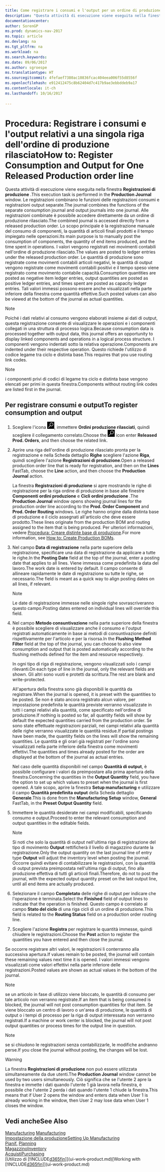 ```yaml
---
title: Come registrare i consumi e l'output per un ordine di produzione
description: "Questa attività di esecuzione viene eseguita nella finestra **Registrazioni di produzione**. Le registrazioni combinano le funzioni delle registrazioni consumi e registrazioni output separate. Alle registrazioni combinate è possibile accedere direttamente da un ordine di produzione rilasciato. Lo scopo principale è la registrazione manuale del consumo di componenti, la quantità di articoli finali prodotti e il tempo impiegato nelle operazioni."
documentationcenter: 
author: SorenGP
ms.prod: dynamics-nav-2017
ms.topic: article
ms.devlang: na
ms.tgt_pltfrm: na
ms.workload: na
ms.search.keywords: 
ms.date: 09/06/2017
ms.author: sgroespe
ms.translationtype: HT
ms.sourcegitcommit: 4fefaef7380ac10836fcac404eea006f55d8556f
ms.openlocfilehash: e912412475c8b62404d7c417b9ae3ebbddeb9a17
ms.contentlocale: it-ch
ms.lasthandoff: 10/16/2017

---
```

# <a name="how-to-register-consumption-and-output-for-one-released-production-order-line"></a><span data-ttu-id="e7e2e-106">Procedura: Registrare i consumi e l'output relativi a una singola riga dell'ordine di produzione rilasciato</span><span class="sxs-lookup"><span data-stu-id="e7e2e-106">How to: Register Consumption and Output for One Released Production order line</span></span>
<span data-ttu-id="e7e2e-107">Questa attività di esecuzione viene eseguita nella finestra **Registrazioni di produzione** .</span><span class="sxs-lookup"><span data-stu-id="e7e2e-107">This execution task is performed in the **Production Journal** window.</span></span> <span data-ttu-id="e7e2e-108">Le registrazioni combinano le funzioni delle registrazioni consumi e registrazioni output separate.</span><span class="sxs-lookup"><span data-stu-id="e7e2e-108">The journal combines the functions of the separate consumption journal and output journals into one journal.</span></span> <span data-ttu-id="e7e2e-109">Alle registrazioni combinate è possibile accedere direttamente da un ordine di produzione rilasciato.</span><span class="sxs-lookup"><span data-stu-id="e7e2e-109">The combined journal is accessed directly from a released production order.</span></span> <span data-ttu-id="e7e2e-110">Lo scopo principale è la registrazione manuale del consumo di componenti, la quantità di articoli finali prodotti e il tempo impiegato nelle operazioni.</span><span class="sxs-lookup"><span data-stu-id="e7e2e-110">Its main purpose is to manually post the consumption of components, the quantity of end items produced, and the time spent in operations.</span></span> <span data-ttu-id="e7e2e-111">I valori vengono registrati nei movimenti contabili nell'ordine di produzione rilasciato.</span><span class="sxs-lookup"><span data-stu-id="e7e2e-111">The values are posted to ledger entries under the released production order.</span></span> <span data-ttu-id="e7e2e-112">Le quantità di produzione sono registrate come movimenti contabili articoli negativi, le quantità di output vengono registrate come movimenti contabili positivi e il tempo speso viene registrato come movimento contabile capacità.</span><span class="sxs-lookup"><span data-stu-id="e7e2e-112">Consumption quantities are posted as negative item ledger entries, output quantities are posted as positive ledger entries, and times spent are posted as capacity ledger entries.</span></span> <span data-ttu-id="e7e2e-113">Tali valori immessi possono essere anche visualizzati nella parte inferiore della finestra come quantità effettive.</span><span class="sxs-lookup"><span data-stu-id="e7e2e-113">Such posted values can also be viewed at the bottom of the journal as actual quantities.</span></span>  

> [!NOTE]  
>  <span data-ttu-id="e7e2e-114">Poiché i dati relativi al consumo vengono elaborati insieme ai dati di output, questa registrazione consente di visualizzare le operazioni e i componenti collegati in una struttura di processo logica.</span><span class="sxs-lookup"><span data-stu-id="e7e2e-114">Because consumption data is processed together with output data, this journal offers an opportunity to display linked components and operations in a logical process structure.</span></span> <span data-ttu-id="e7e2e-115">I componenti vengono indentati sotto la relativa operazione.</span><span class="sxs-lookup"><span data-stu-id="e7e2e-115">Components are indented under their respective operation.</span></span> <span data-ttu-id="e7e2e-116">Questo richiede l'utilizzo di codice legame tra ciclo e distinta base.</span><span class="sxs-lookup"><span data-stu-id="e7e2e-116">This requires that you use routing link codes.</span></span>  

> [!NOTE]  
>  <span data-ttu-id="e7e2e-117">i componenti privi di codici di legame tra ciclo e distinta base vengono elencati per primi in questa finestra.</span><span class="sxs-lookup"><span data-stu-id="e7e2e-117">Components without routing link codes are listed first in the journal.</span></span>  

## <a name="to-register-consumption-and-output"></a><span data-ttu-id="e7e2e-118">Per registrare consumi e output</span><span class="sxs-lookup"><span data-stu-id="e7e2e-118">To register consumption and output</span></span>  
1.  <span data-ttu-id="e7e2e-119">Scegliere l'icona ![Cerca pagina o report](media/ui-search/search_small.png "icona Cerca pagina o report"), immettere **Ordini produzione rilasciati**, quindi scegliere il collegamento correlato.</span><span class="sxs-lookup"><span data-stu-id="e7e2e-119">Choose the ![Search for Page or Report](media/ui-search/search_small.png "Search for Page or Report icon") icon enter **Released Prod. Orders**, and then choose the related link.</span></span>  
2.  <span data-ttu-id="e7e2e-120">Aprire una riga dell'ordine di produzione rilasciato pronta per la registrazione e nella Scheda dettaglio **Righe** scegliere l'azione **Riga**, quindi scegliere l'azione **Registrazioni di produzione**.</span><span class="sxs-lookup"><span data-stu-id="e7e2e-120">Open a released production order line that is ready for registration, and then on the **Lines** FastTab, choose the **Line** action, and then choose the **Production Journal** action.</span></span>  

    <span data-ttu-id="e7e2e-121">La finestra **Registrazioni di produzione** si apre mostrando le righe di registrazione per la riga ordine di produzione in base alle finestre **Componenti ordini produzione** e **Cicli ordini produzione** .</span><span class="sxs-lookup"><span data-stu-id="e7e2e-121">The **Production Journal** window opens showing journal lines for the production order line according to the **Prod. Order Component** and **Prod. Order Routing** windows.</span></span> <span data-ttu-id="e7e2e-122">Le righe hanno origine dalla distinta base di produzione e il ciclo assegnati all'articolo che deve essere prodotto.</span><span class="sxs-lookup"><span data-stu-id="e7e2e-122">These lines originate from the production BOM and routing assigned to the item that is being produced.</span></span> <span data-ttu-id="e7e2e-123">Per ulteriori informazioni, vedere [Procedura: Creare distinte base di produzione](production-how-to-create-routings.md).</span><span class="sxs-lookup"><span data-stu-id="e7e2e-123">For more information, see [How to: Create Production BOMs](production-how-to-create-routings.md).</span></span>  

3.  <span data-ttu-id="e7e2e-124">Nel campo **Data di registrazione** nella parte superiore della registrazione, specificare una data di registrazione da applicare a tutte le righe.</span><span class="sxs-lookup"><span data-stu-id="e7e2e-124">In the **Posting Date** field at the top of the journal, enter a posting date that applies to all lines.</span></span> <span data-ttu-id="e7e2e-125">Viene immessa come predefinita la data del lavoro.</span><span class="sxs-lookup"><span data-stu-id="e7e2e-125">The work date is entered by default.</span></span> <span data-ttu-id="e7e2e-126">Il campo consente di allineare rapidamente le date di registrazione su tutte le righe, se necessario.</span><span class="sxs-lookup"><span data-stu-id="e7e2e-126">The field is meant as a quick way to align posting dates on all lines, if relevant.</span></span>  

    > [!NOTE]  
    >  <span data-ttu-id="e7e2e-127">Le date di registrazione immesse nelle singole righe sovrascriveranno questo campo.</span><span class="sxs-lookup"><span data-stu-id="e7e2e-127">Posting dates entered on individual lines will override this field.</span></span>  

4.  <span data-ttu-id="e7e2e-128">Nel campo **Metodo consuntivazione** nella parte superiore della finestra è possibile scegliere di visualizzare anche il consumo e l'output registrati automaticamente in base ai metodi di consuntivazione definiti rispettivamente per l'articolo e per la risorsa.</span><span class="sxs-lookup"><span data-stu-id="e7e2e-128">In the **Flushing Method Filter** field at the top of the journal, you can choose to also view consumption and output that is posted automatically according to the flushing methods defined for the item and resource respectively.</span></span>  

    <span data-ttu-id="e7e2e-129">In ogni tipo di riga di registrazione, vengono visualizzati solo i campi rilevanti.</span><span class="sxs-lookup"><span data-stu-id="e7e2e-129">On each type of line in the journal, only the relevant fields are shown.</span></span> <span data-ttu-id="e7e2e-130">Gli altri sono vuoti e protetti da scrittura.</span><span class="sxs-lookup"><span data-stu-id="e7e2e-130">The rest are blank and write-protected.</span></span>  

    <span data-ttu-id="e7e2e-131">All'apertura della finestra sono già disponibili le quantità da registrare.</span><span class="sxs-lookup"><span data-stu-id="e7e2e-131">When the journal is opened, it is preset with the quantities to be posted.</span></span> <span data-ttu-id="e7e2e-132">Se non è stato ancora registrato alcun valore, per impostazione predefinita le quantità previste verranno visualizzate in tutti i campi relativi alla quantità, come specificato nell'ordine di produzione.</span><span class="sxs-lookup"><span data-stu-id="e7e2e-132">If nothing is posted so far, all quantity fields will show by default the expected quantities carried from the production order.</span></span> <span data-ttu-id="e7e2e-133">Se sono state effettuate registrazioni parziali, nei campi relativi alla quantità delle righe verranno visualizzate le quantità residue.</span><span class="sxs-lookup"><span data-stu-id="e7e2e-133">If partial postings have been made, the quantity fields on the lines will show the remaining quantities.</span></span> <span data-ttu-id="e7e2e-134">Le quantità e gli orari già registrati per l'ordine sono visualizzati nella parte inferiore della finestra come movimenti effettivi.</span><span class="sxs-lookup"><span data-stu-id="e7e2e-134">The quantities and times already posted for the order are displayed at the bottom of the journal as actual entries.</span></span>  

    <span data-ttu-id="e7e2e-135">Nel caso delle quantità disponibili nel campo **Quantità di output**, è possibile configurare i valori da preimpostare alla prima apertura della finestra.</span><span class="sxs-lookup"><span data-stu-id="e7e2e-135">Concerning the quantities in the **Output Quantity** field, you have the option to set up which values to preset when the journal is first opened.</span></span> <span data-ttu-id="e7e2e-136">A tale scopo, aprire la finestra **Setup manufacturing** e utilizzare il campo **Quantità predefinita output** della Scheda dettaglio **Generale**.</span><span class="sxs-lookup"><span data-stu-id="e7e2e-136">This is done from the **Manufacturing Setup** window, **General** FastTab, in the **Preset Output Quantity** field.</span></span> 

5.  <span data-ttu-id="e7e2e-137">Immettere le quantità desiderate nei campi modificabili, specificando consumo e output.</span><span class="sxs-lookup"><span data-stu-id="e7e2e-137">Proceed to enter the relevant consumption and output quantities in the editable fields.</span></span>  

    > [!NOTE]  
    >  <span data-ttu-id="e7e2e-138">Si noti che solo la quantità di output nell'ultima riga di registrazione del tipo di movimento **Output** rettificherà il livello di magazzino durante la registrazione.</span><span class="sxs-lookup"><span data-stu-id="e7e2e-138">Only the output quantity on the last journal line of entry type **Output** will adjust the inventory level when posting the journal.</span></span> <span data-ttu-id="e7e2e-139">Occorre quindi evitare di contabilizzare le registrazioni, con la quantità di output prevista preimpostata nell'ultima riga di output, fino alla produzione effettiva di tutti gli articoli finali.</span><span class="sxs-lookup"><span data-stu-id="e7e2e-139">Therefore, do not to post the journal, with the expected output quantity preset on the last output line, until all end items are actually produced.</span></span>  

6.  <span data-ttu-id="e7e2e-140">Selezionare il campo **Completato** delle righe di output per indicare che l'operazione è terminata.</span><span class="sxs-lookup"><span data-stu-id="e7e2e-140">Select the **Finished** field of output lines to indicate that the operation is finished.</span></span> <span data-ttu-id="e7e2e-141">Questo campo è correlato al campo **Stato del ciclo** di una riga cicli di un ordine di produzione.</span><span class="sxs-lookup"><span data-stu-id="e7e2e-141">This field is related to the **Routing Status** field on a production order routing line.</span></span>  
7.  <span data-ttu-id="e7e2e-142">Scegliere l'azione **Registra** per registrare le quantità immesse, quindi chiudere le registrazioni.</span><span class="sxs-lookup"><span data-stu-id="e7e2e-142">Choose the **Post** action to register the quantities you have entered and then close the journal.</span></span>  

<span data-ttu-id="e7e2e-143">Se occorre registrare altri valori, le registrazioni li conterranno alla successiva apertura.</span><span class="sxs-lookup"><span data-stu-id="e7e2e-143">If values remain to be posted, the journal will contain these remaining values next time it is opened.</span></span> <span data-ttu-id="e7e2e-144">I valori immessi vengono visualizzati come valori effettivi nella parte inferiore delle registrazioni.</span><span class="sxs-lookup"><span data-stu-id="e7e2e-144">Posted values are shown as actual values in the bottom of the journal.</span></span>  

> [!NOTE]  
>  <span data-ttu-id="e7e2e-145"> se un articolo in fase di utilizzo viene bloccato, le quantità di consumo per tale articolo non verranno registrate.</span><span class="sxs-lookup"><span data-stu-id="e7e2e-145">If an item that is being consumed is blocked, the journal will not post consumption quantities for that item.</span></span> <span data-ttu-id="e7e2e-146">Se viene bloccato un centro di lavoro o un'area di produzione, le quantità di output o i tempi di processo per la riga di output interessata non verranno registrati.</span><span class="sxs-lookup"><span data-stu-id="e7e2e-146">If a machine or work center is blocked, the journal will not post output quantities or process times for the output line in question.</span></span>  

> [!NOTE]  
>  <span data-ttu-id="e7e2e-147">se si chiudono le registrazioni senza contabilizzarle, le modifiche andranno perse.</span><span class="sxs-lookup"><span data-stu-id="e7e2e-147">If you close the journal without posting, the changes will be lost.</span></span>  

> [!WARNING]  
>  <span data-ttu-id="e7e2e-148">La finestra **Registrazioni di produzione** non può essere utilizzata simultaneamente da due utenti.</span><span class="sxs-lookup"><span data-stu-id="e7e2e-148">The **Production Journal** window cannot be used by two users simultaneously.</span></span> <span data-ttu-id="e7e2e-149">Ciò significa che se l'utente 2 apre la finestra e immette i dati quando l'utente 1 già lavora nella finestra, è possibile che l'utente 2 perda i dati quando l'utente 1 chiude la finestra.</span><span class="sxs-lookup"><span data-stu-id="e7e2e-149">This means that if User 2 opens the window and enters data when User 1 is already working in the window, then User 2 may lose data when User 1 closes the window.</span></span>  

## <a name="see-also"></a><span data-ttu-id="e7e2e-150">Vedi anche</span><span class="sxs-lookup"><span data-stu-id="e7e2e-150">See Also</span></span>  
<span data-ttu-id="e7e2e-151">[Manufacturing](production-manage-manufacturing.md)  </span><span class="sxs-lookup"><span data-stu-id="e7e2e-151">[Manufacturing](production-manage-manufacturing.md)  </span></span>  
[<span data-ttu-id="e7e2e-152">Impostazione della produzione</span><span class="sxs-lookup"><span data-stu-id="e7e2e-152">Setting Up Manufacturing</span></span>](production-configure-production-processes.md)  
<span data-ttu-id="e7e2e-153">[Pianif.](production-planning.md)    </span><span class="sxs-lookup"><span data-stu-id="e7e2e-153">[Planning](production-planning.md)    </span></span>  
[<span data-ttu-id="e7e2e-154">Magazzino</span><span class="sxs-lookup"><span data-stu-id="e7e2e-154">Inventory</span></span>](inventory-manage-inventory.md)  
[<span data-ttu-id="e7e2e-155">Acquisti</span><span class="sxs-lookup"><span data-stu-id="e7e2e-155">Purchasing</span></span>](purchasing-manage-purchasing.md)  
<span data-ttu-id="e7e2e-156">[Utilizzo di [!INCLUDE[d365fin](includes/d365fin_md.md)]](ui-work-product.md)</span><span class="sxs-lookup"><span data-stu-id="e7e2e-156">[Working with [!INCLUDE[d365fin](includes/d365fin_md.md)]](ui-work-product.md)</span></span>

